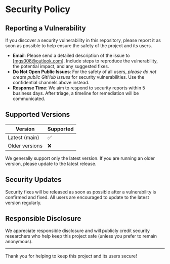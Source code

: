 # Security Policy

## Reporting a Vulnerability

If you discover a security vulnerability in this repository, please report it as soon as possible to help ensure the safety of the project and its users.

- **Email**: Please send a detailed description of the issue to [mgs008@outlook.com]. Include steps to reproduce the vulnerability, the potential impact, and any suggested fixes.
- **Do Not Open Public Issues**: For the safety of all users, _please do not create public GitHub issues_ for security vulnerabilities. Use the confidential channels above instead.
- **Response Time**: We aim to respond to security reports within 5 business days. After triage, a timeline for remediation will be communicated.

## Supported Versions

| Version        | Supported          |
| -------------- | ----------------- |
| Latest (main)  | :white_check_mark: |
| Older versions | :x:               |

We generally support only the latest version. If you are running an older version, please update to the latest release.

## Security Updates

Security fixes will be released as soon as possible after a vulnerability is confirmed and fixed. All users are encouraged to update to the latest version regularly.

## Responsible Disclosure

We appreciate responsible disclosure and will publicly credit security researchers who help keep this project safe (unless you prefer to remain anonymous).

---

Thank you for helping to keep this project and its users secure!
